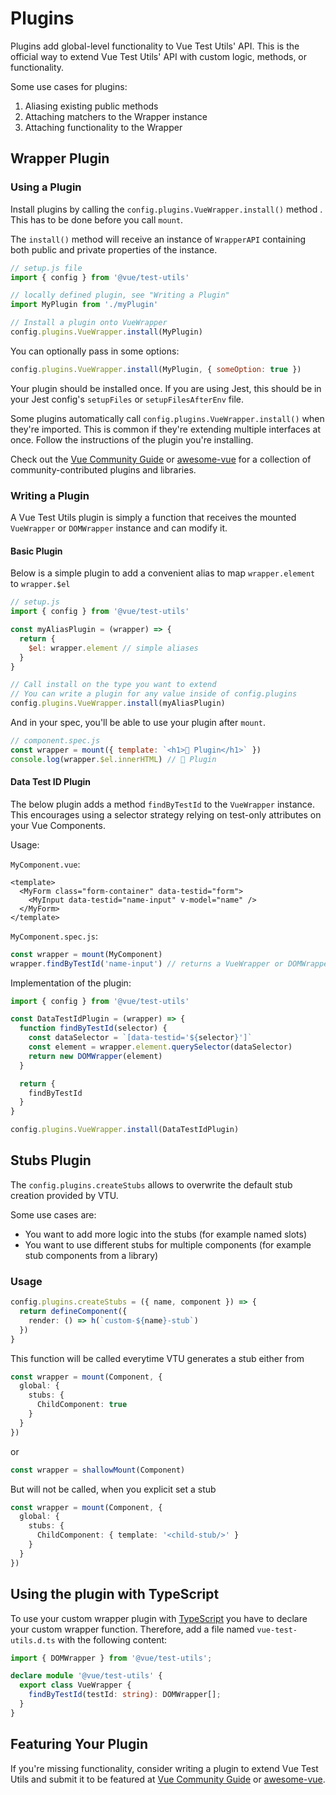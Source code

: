 # Plugins

Plugins add global-level functionality to Vue Test Utils' API. This is the
official way to extend Vue Test Utils' API with custom logic, methods, or
functionality.

Some use cases for plugins:

1. Aliasing existing public methods
2. Attaching matchers to the Wrapper instance
3. Attaching functionality to the Wrapper

## Wrapper Plugin

### Using a Plugin

Install plugins by calling the `config.plugins.VueWrapper.install()` method
. This has to be done before you call `mount`.

The `install()` method will receive an instance of `WrapperAPI` containing both
public and private properties of the instance.

```js
// setup.js file
import { config } from '@vue/test-utils'

// locally defined plugin, see "Writing a Plugin"
import MyPlugin from './myPlugin'

// Install a plugin onto VueWrapper
config.plugins.VueWrapper.install(MyPlugin)
```

You can optionally pass in some options:

```js
config.plugins.VueWrapper.install(MyPlugin, { someOption: true })
```

Your plugin should be installed once. If you are using Jest, this should be in your Jest config's `setupFiles` or `setupFilesAfterEnv` file.

Some plugins automatically call `config.plugins.VueWrapper.install()` when
they're imported. This is common if they're extending multiple interfaces at
once. Follow the instructions of the plugin you're installing.

Check out the [Vue Community Guide](https://vue-community.org/guide/ecosystem/testing.html) or [awesome-vue](https://github.com/vuejs/awesome-vue#test) for a collection of community-contributed plugins and libraries.

### Writing a Plugin

A Vue Test Utils plugin is simply a function that receives the mounted
`VueWrapper` or `DOMWrapper` instance and can modify it.

#### Basic Plugin

Below is a simple plugin to add a convenient alias to map `wrapper.element` to `wrapper.$el`

```js
// setup.js
import { config } from '@vue/test-utils'

const myAliasPlugin = (wrapper) => {
  return {
    $el: wrapper.element // simple aliases
  }
}

// Call install on the type you want to extend
// You can write a plugin for any value inside of config.plugins
config.plugins.VueWrapper.install(myAliasPlugin)
```

And in your spec, you'll be able to use your plugin after `mount`.

```js
// component.spec.js
const wrapper = mount({ template: `<h1>🔌 Plugin</h1>` })
console.log(wrapper.$el.innerHTML) // 🔌 Plugin
```

#### Data Test ID Plugin

The below plugin adds a method `findByTestId` to the `VueWrapper` instance. This encourages using a selector strategy relying on test-only attributes on your Vue Components.

Usage:

`MyComponent.vue`:

```vue
<template>
  <MyForm class="form-container" data-testid="form">
    <MyInput data-testid="name-input" v-model="name" />
  </MyForm>
</template>
```

`MyComponent.spec.js`:

```js
const wrapper = mount(MyComponent)
wrapper.findByTestId('name-input') // returns a VueWrapper or DOMWrapper
```

Implementation of the plugin:

```js
import { config } from '@vue/test-utils'

const DataTestIdPlugin = (wrapper) => {
  function findByTestId(selector) {
    const dataSelector = `[data-testid='${selector}']`
    const element = wrapper.element.querySelector(dataSelector)
    return new DOMWrapper(element)
  }

  return {
    findByTestId
  }
}

config.plugins.VueWrapper.install(DataTestIdPlugin)
```

## Stubs Plugin

The `config.plugins.createStubs` allows to overwrite the default stub creation provided by VTU.

Some use cases are:
* You want to add more logic into the stubs (for example named slots)
* You want to use different stubs for multiple components (for example stub components from a library)

### Usage

```typescript
config.plugins.createStubs = ({ name, component }) => {
  return defineComponent({
    render: () => h(`custom-${name}-stub`)
  })
}
```

This function will be called everytime VTU generates a stub either from
```typescript
const wrapper = mount(Component, {
  global: {
    stubs: {
      ChildComponent: true
    }
  }
})
```
or 
```typescript
const wrapper = shallowMount(Component)
```

But will not be called, when you explicit set a stub
```typescript
const wrapper = mount(Component, {
  global: {
    stubs: {
      ChildComponent: { template: '<child-stub/>' }
    }
  }
})
```

## Using the plugin with TypeScript

To use your custom wrapper plugin with [TypeScript](https://www.typescriptlang.org/) you have to declare your custom wrapper function. Therefore, add a file named `vue-test-utils.d.ts` with the following content:
```typescript
import { DOMWrapper } from '@vue/test-utils';

declare module '@vue/test-utils' {
  export class VueWrapper {
    findByTestId(testId: string): DOMWrapper[];
  }
}
```

## Featuring Your Plugin

If you're missing functionality, consider writing a plugin to extend Vue Test
Utils and submit it to be featured at [Vue Community Guide](https://vue-community.org/guide/ecosystem/testing.html) or [awesome-vue](https://github.com/vuejs/awesome-vue#test).
